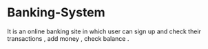 # Banking-System
It is an online banking site in which user can sign up and check their transactions , add money , check balance .
